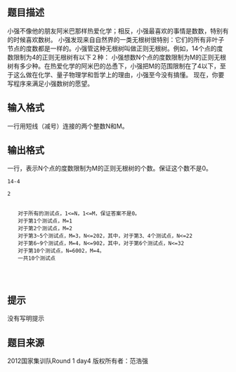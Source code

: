 


## 题目描述
小强不像他的朋友阿米巴那样热爱化学；相反，小强最喜欢的事情是数数，特别有的时候喜欢数树。
小强发现来自自然界的一类无根树很特别：它们的所有非叶子节点的度数都是一样的。小强管这种无根树叫做正则无根树。例如，14个点的度数限制为4的正则无根树有以下２种：
小强想数N个点的度数限制为M的正则无根树有多少种。在热爱化学的阿米巴的怂恿下，小强把M的范围限制在了4以下，至于这么做在化学、量子物理学和哲学上的理由，小强至今没有搞懂。
现在，你要写程序来满足小强数树的愿望。
## 输入格式
一行用短线（减号）连接的两个整数N和M。
## 输出格式
一行，表示N个点的度数限制为M的正则无根树的个数。保证这个数不是0。

```input1
14-4

```

```output1
2


　　对于所有的测试点，1<=N，1<=M，保证答案不是0。
　　对于第1个测试点，M=1
　　对于第2个测试点，M=2
　　对于第3~5个测试点，M=3，N<=202，其中，对于第3、4个测试点，N<=22
　　对于第6~9个测试点，M=4，N<=902，其中，对于第6个测试点，N<=32
　　对于第10个测试点，N=6002，M=4。
　　一共10个测试点
 

 
```

## 提示
没有写明提示
## 题目来源
2012国家集训队Round 1 day4 版权所有者：范浩强


